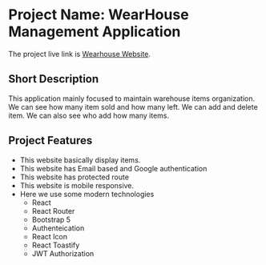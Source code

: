 # Project Name: WearHouse Management Application

The project live link is [Wearhouse Website]().


## Short Description

This application mainly focused to maintain warehouse items organization. We can see how many item sold and how many left. We can add and delete item. We can also see who add how many items. 


## Project Features
  - This website basically display items. 
  - This website has Email based and Google authentication
  - This website has protected route
  - This website is mobile responsive. 
  - Here we use some modern technologies 
    - React
    - React Router
    - Bootstrap 5
    - Authenteication
    - React Icon
    - React Toastify
    - JWT Authorization

  